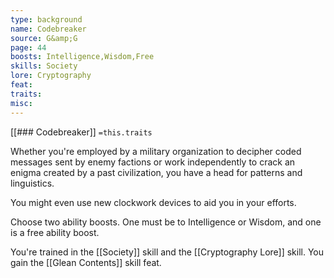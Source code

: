 ```yaml
---
type: background
name: Codebreaker 
source: G&amp;G
page: 44
boosts: Intelligence,Wisdom,Free
skills: Society
lore: Cryptography
feat: 
traits: 
misc: 
---
```


[[### Codebreaker]]
`=this.traits`


Whether you're employed by a military organization to decipher coded messages sent by enemy factions or work independently to crack an enigma created by a past civilization, you have a head for patterns and linguistics.

You might even use new clockwork devices to aid you in your efforts.

Choose two ability boosts. One must be to Intelligence or Wisdom, and one is a free ability boost.

You're trained in the [[Society]] skill and the [[Cryptography Lore]] skill. You gain the [[Glean Contents]] skill feat.


